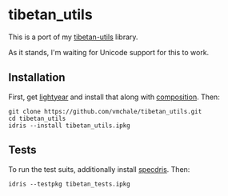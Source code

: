 # tibetan_utils

This is a port of my
[tibetan-utils](https://hackage.haskell.org/package/tibetan-utils) library. 

As it stands, I'm waiting for Unicode support for this to work.

## Installation

First, get [lightyear](https://github.com/ziman/lightyear) and install that
along with [composition](https://github.com/vmchale/composition).
Then:

```
git clone https://github.com/vmchale/tibetan_utils.git
cd tibetan_utils
idris --install tibetan_utils.ipkg
```

## Tests

To run the test suits, additionally install [specdris](https://github.com/pheymann/specdris). Then:

```
idris --testpkg tibetan_tests.ipkg
```
